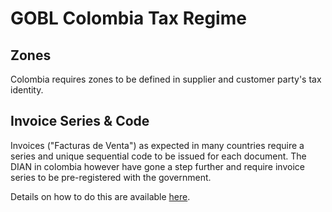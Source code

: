 # GOBL Colombia Tax Regime

## Zones

Colombia requires zones to be defined in supplier and customer party's tax identity.

## Invoice Series & Code

Invoices ("Facturas de Venta") as expected in many countries require a series and unique sequential code to be issued for each document. The DIAN in colombia however have gone a step further and require invoice series to be pre-registered with the government.

Details on how to do this are available [here](https://www.dian.gov.co/impuestos/sociedades/presentacionclientes/Solicitud_de_Autorizacion_de_Numeracion_de_Facturacion.pdf).

